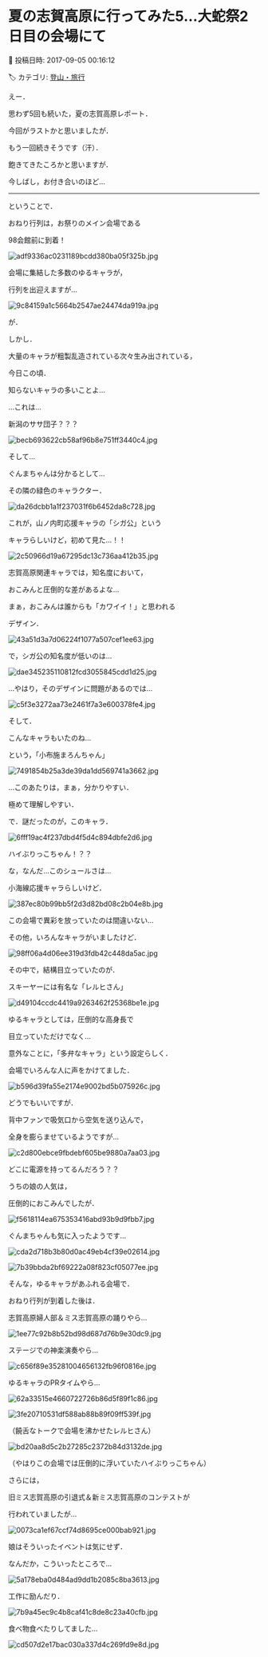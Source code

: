 # 夏の志賀高原に行ってみた5…大蛇祭2日目の会場にて

📅 投稿日時: 2017-09-05 00:16:12

🏷️ カテゴリ: [登山・旅行](c1d637a11a25b457ac978d197adbdafc5.md)

えー．


思わず5回も続いた，夏の志賀高原レポート．


今回がラストかと思いましたが．


もう一回続きそうです（汗）．





飽きてきたころかと思いますが．


今しばし，お付き合いのほど…


---





ということで．


おねり行列は，お祭りのメイン会場である


98会館前に到着！




![adf9336ac0231189bcdd380ba05f325b.jpg](images/adf9336ac0231189bcdd380ba05f325b.jpg)







会場に集結した多数のゆるキャラが，


行列を出迎えますが…




![9c84159a1c5664b2547ae24474da919a.jpg](images/9c84159a1c5664b2547ae24474da919a.jpg)




が．


しかし．


大量のキャラが粗製乱造されている次々生み出されている，


今日この頃．


知らないキャラの多いことよ…





…これは…


新潟のササ団子？？？




![becb693622cb58af96b8e751ff3440c4.jpg](images/becb693622cb58af96b8e751ff3440c4.jpg)




そして…


ぐんまちゃんは分かるとして…


その隣の緑色のキャラクター．




![da26dcbb1a1f237031f6b6452da8c728.jpg](images/da26dcbb1a1f237031f6b6452da8c728.jpg)




これが，山ノ内町応援キャラの「シガ公」という


キャラらしいけど，初めて見た…！！




![2c50966d19a67295dc13c736aa412b35.jpg](images/2c50966d19a67295dc13c736aa412b35.jpg)




志賀高原関連キャラでは，知名度において，


おこみんと圧倒的な差があるよな…





まぁ，おこみんは誰からも「カワイイ！」と思われる


デザイン．




![43a51d3a7d06224f1077a507cef1ee63.jpg](images/43a51d3a7d06224f1077a507cef1ee63.jpg)




で，シガ公の知名度が低いのは…




![dae345235110812fcd3055845cdd1d25.jpg](images/dae345235110812fcd3055845cdd1d25.jpg)




…やはり，そのデザインに問題があるのでは…




![c5f3e3272aa73e2461f7a3e600378fe4.jpg](images/c5f3e3272aa73e2461f7a3e600378fe4.jpg)







そして．


こんなキャラもいたのね…


という，「小布施まろんちゃん」




![7491854b25a3de39da1dd569741a3662.jpg](images/7491854b25a3de39da1dd569741a3662.jpg)




…このあたりは，まぁ，分かりやすい．


極めて理解しやすい．





で．謎だったのが，このキャラ．




![6fff19ac4f237dbd4f5d4c894dbfe2d6.jpg](images/6fff19ac4f237dbd4f5d4c894dbfe2d6.jpg)




ハイぶりっこちゃん！？？


な，なんだ…このシュールさは…





小海線応援キャラらしいけど．




![387ec80b99bb5f2d3d82bd08c2b04e8b.jpg](images/387ec80b99bb5f2d3d82bd08c2b04e8b.jpg)




この会場で異彩を放っていたのは間違いない…





その他，いろんなキャラがいましたけど．




![98ff06a4d06ee319d3fdb42c448da5ac.jpg](images/98ff06a4d06ee319d3fdb42c448da5ac.jpg)







その中で，結構目立っていたのが．


スキーヤーには有名な「レルヒさん」




![d49104ccdc4419a9263462f25368be1e.jpg](images/d49104ccdc4419a9263462f25368be1e.jpg)




ゆるキャラとしては，圧倒的な高身長で


目立っていただけでなく…


意外なことに，「多弁なキャラ」という設定らしく．


会場でいろんな人に声をかけてました．




![b596d39fa55e2174e9002bd5b075926c.jpg](images/b596d39fa55e2174e9002bd5b075926c.jpg)




どうでもいいですが．


背中ファンで吸気口から空気を送り込んで，


全身を膨らませているようですが…




![c2d800ebce9fbdebf605be9880a7aa03.jpg](images/c2d800ebce9fbdebf605be9880a7aa03.jpg)




どこに電源を持ってるんだろう？？





うちの娘の人気は，


圧倒的におこみんでしたが．




![f5618114ea675353416abd93b9d9fbb7.jpg](images/f5618114ea675353416abd93b9d9fbb7.jpg)




ぐんまちゃんも気に入ったようです…




![cda2d718b3b80d0ac49eb4cf39e02614.jpg](images/cda2d718b3b80d0ac49eb4cf39e02614.jpg)









![7b39bbda2bf69222a08f823cf05077ee.jpg](images/7b39bbda2bf69222a08f823cf05077ee.jpg)







そんな，ゆるキャラがあふれる会場で．


おねり行列が到着した後は．


志賀高原婦人部＆ミス志賀高原の踊りやら…




![1ee77c92b8b52bd98d687d76b9e30dc9.jpg](images/1ee77c92b8b52bd98d687d76b9e30dc9.jpg)




ステージでの神楽演奏やら…




![c656f89e35281004656132fb96f0816e.jpg](images/c656f89e35281004656132fb96f0816e.jpg)




ゆるキャラのPRタイムやら…




![62a33515e4660722726b86d5f89f1c86.jpg](images/62a33515e4660722726b86d5f89f1c86.jpg)









![3fe20710531df588ab88b89f09ff539f.jpg](images/3fe20710531df588ab88b89f09ff539f.jpg)




（饒舌なトークで会場を沸かせたレルヒさん）




![bd20aa8d5c2b27285c2372b84d3132de.jpg](images/bd20aa8d5c2b27285c2372b84d3132de.jpg)




（やはりこの会場では圧倒的に浮いていたハイぶりっこちゃん）





さらには，


旧ミス志賀高原の引退式＆新ミス志賀高原のコンテストが


行われていましたが…




![0073ca1ef67ccf74d8695ce000bab921.jpg](images/0073ca1ef67ccf74d8695ce000bab921.jpg)







娘はそういったイベントは気にせず．


なんだか，こういったところで…




![5a178eba0d484ad9dd1b2085c8ba3613.jpg](images/5a178eba0d484ad9dd1b2085c8ba3613.jpg)




工作に励んだり．




![7b9a45ec9c4b8caf41c8de8c23a40cfb.jpg](images/7b9a45ec9c4b8caf41c8de8c23a40cfb.jpg)




食べ物食べたりしてました…




![cd507d2e17bac030a337d4c269fd9e8d.jpg](images/cd507d2e17bac030a337d4c269fd9e8d.jpg)
